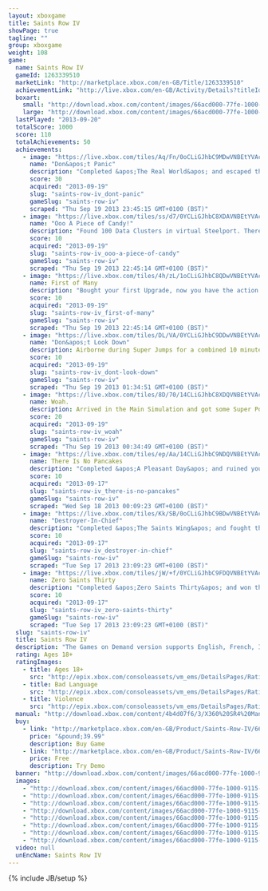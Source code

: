 ```yaml
---
layout: xboxgame
title: Saints Row IV
showPage: true
tagline: ""
group: xboxgame
weight: 108
game: 
  name: Saints Row IV
  gameId: 1263339510
  marketLink: "http://marketplace.xbox.com/en-GB/Title/1263339510"
  achievementLink: "http://live.xbox.com/en-GB/Activity/Details?titleId=1263339510"
  boxart: 
    small: "http://download.xbox.com/content/images/66acd000-77fe-1000-9115-d8024b4d07f6/1033/boxartsm.jpg"
    large: "http://download.xbox.com/content/images/66acd000-77fe-1000-9115-d8024b4d07f6/1033/boxartlg.jpg"
  lastPlayed: "2013-09-20"
  totalScore: 1000
  score: 110
  totalAchievements: 50
  achievements: 
    - image: "https://live.xbox.com/tiles/Aq/Fn/0oCLiGJhbC9MDwVNBEtYVAc2L2FjaC8wLzE1OAAAAADn5+f9SKEf.jpg"
      name: "Don&apos;t Panic"
      description: "Completed &apos;The Real World&apos; and escaped the simulation. Now what?"
      score: 30
      acquired: "2013-09-19"
      slug: "saints-row-iv_dont-panic"
      gameSlug: "saints-row-iv"
      scraped: "Thu Sep 19 2013 23:45:15 GMT+0100 (BST)"
    - image: "https://live.xbox.com/tiles/ss/d7/0YCLiGJhbC8XDAVNBEtYVAc2L2FjaC8wLzE2YwAAAADn5+f+VMev.jpg"
      name: "Ooo A Piece of Candy!"
      description: "Found 100 Data Clusters in virtual Steelport. There are so many more&hellip;"
      score: 10
      acquired: "2013-09-19"
      slug: "saints-row-iv_ooo-a-piece-of-candy"
      gameSlug: "saints-row-iv"
      scraped: "Thu Sep 19 2013 22:45:14 GMT+0100 (BST)"
    - image: "https://live.xbox.com/tiles/4h/zL/1oCLiGJhbC8QDwVNBEtYVAc2L2FjaC8wLzE1ZAAAAADn5+f55Bz-.jpg"
      name: First of Many
      description: "Bought your first Upgrade, now you have the action Kung Fu grip!"
      score: 10
      acquired: "2013-09-19"
      slug: "saints-row-iv_first-of-many"
      gameSlug: "saints-row-iv"
      scraped: "Thu Sep 19 2013 22:45:14 GMT+0100 (BST)"
    - image: "https://live.xbox.com/tiles/DL/VA/0YCLiGJhbC9DDwVNBEtYVAc2L2FjaC8wLzE1NwAAAADn5+f+b7UR.jpg"
      name: "Don&apos;t Look Down"
      description: Airborne during Super Jumps for a combined 10 minutes of gameplay.
      score: 10
      acquired: "2013-09-19"
      slug: "saints-row-iv_dont-look-down"
      gameSlug: "saints-row-iv"
      scraped: "Thu Sep 19 2013 01:34:51 GMT+0100 (BST)"
    - image: "https://live.xbox.com/tiles/8D/70/14CLiGJhbC8XDQVNBEtYVAc2L2FjaC8wLzE3YwAAAADn5+f42z7t.jpg"
      name: Woah.
      description: Arrived in the Main Simulation and got some Super Powers.
      score: 20
      acquired: "2013-09-19"
      slug: "saints-row-iv_woah"
      gameSlug: "saints-row-iv"
      scraped: "Thu Sep 19 2013 00:34:49 GMT+0100 (BST)"
    - image: "https://live.xbox.com/tiles/ep/Aa/14CLiGJhbC9NDQVNBEtYVAc2L2FjaC8wLzE3OQAAAADn5+f4NZBn.jpg"
      name: There Is No Pancakes
      description: "Completed &apos;A Pleasant Day&apos; and ruined your first virtual prison."
      score: 10
      acquired: "2013-09-17"
      slug: "saints-row-iv_there-is-no-pancakes"
      gameSlug: "saints-row-iv"
      scraped: "Wed Sep 18 2013 00:09:23 GMT+0100 (BST)"
    - image: "https://live.xbox.com/tiles/Kk/SB/0oCLiGJhbC9BDwVNBEtYVAc2L2FjaC8wLzE1NQAAAADn5+f9rkQ3.jpg"
      name: "Destroyer-In-Chief"
      description: "Completed &apos;The Saints Wing&apos; and fought the alien invasion as Commander-In-Chief."
      score: 10
      acquired: "2013-09-17"
      slug: "saints-row-iv_destroyer-in-chief"
      gameSlug: "saints-row-iv"
      scraped: "Tue Sep 17 2013 23:09:23 GMT+0100 (BST)"
    - image: "https://live.xbox.com/tiles/jW/+f/0YCLiGJhbC9FDQVNBEtYVAc2L2FjaC8wLzE3MQAAAADn5+f+sG+Q.jpg"
      name: Zero Saints Thirty
      description: "Completed &apos;Zero Saints Thirty&apos; and won the adulation of America."
      score: 10
      acquired: "2013-09-17"
      slug: "saints-row-iv_zero-saints-thirty"
      gameSlug: "saints-row-iv"
      scraped: "Tue Sep 17 2013 23:09:23 GMT+0100 (BST)"
  slug: "saints-row-iv"
  title: Saints Row IV
  description: "The Games on Demand version supports English, French, Italian, German, Spanish. Download the manual for this game by locating the game on http://marketplace.xbox.com and selecting &ldquo;See Game Manual&quot;.  The epic conclusion to the game that changed all the rules! The Saints have gone from the crackhouse to the White House&mdash;but the Earth has been invaded and it&rsquo;s up to you to free the world from Overlord Zinyak and his alien empire. With homies new and old by your side, and an arsenal of superpowers and strange weapons, you must save the world in the wildest open world game ever!"
  rating: Ages 18+
  ratingImages: 
    - title: Ages 18+
      src: "http://epix.xbox.com/consoleassets/vm_ems/DetailsPages/RatingSystemID/14/default/Values/14005.png"
    - title: Bad Language
      src: "http://epix.xbox.com/consoleassets/vm_ems/DetailsPages/RatingSystemID/14/default/Descriptors/14000.png"
    - title: Violence
      src: "http://epix.xbox.com/consoleassets/vm_ems/DetailsPages/RatingSystemID/14/default/Descriptors/14005.png"
  manual: "http://download.xbox.com/content/4b4d07f6/3/X360%20SR4%20Manual%20UK+INT+SCA%20zur%20Ansicht.pdf"
  buy: 
    - link: "http://marketplace.xbox.com/en-GB/Product/Saints-Row-IV/66acd000-77fe-1000-9115-d8024b4d07f6?downloadtype=Game&amp;nosplash=1&amp;purchase=1"
      price: "&pound;39.99"
      description: Buy Game
    - link: "http://marketplace.xbox.com/en-GB/Product/Saints-Row-IV/66acd000-77fe-1000-9115-d8024b4d07f6?downloadtype=GameDemo&amp;nosplash=1&amp;purchase=1"
      price: Free
      description: Try Demo
  banner: "http://download.xbox.com/content/images/66acd000-77fe-1000-9115-d8024b4d07f6/1033/banner.png"
  images: 
    - "http://download.xbox.com/content/images/66acd000-77fe-1000-9115-d8024b4d07f6/1033/screenlg1.jpg"
    - "http://download.xbox.com/content/images/66acd000-77fe-1000-9115-d8024b4d07f6/1033/screenlg2.jpg"
    - "http://download.xbox.com/content/images/66acd000-77fe-1000-9115-d8024b4d07f6/1033/screenlg3.jpg"
    - "http://download.xbox.com/content/images/66acd000-77fe-1000-9115-d8024b4d07f6/1033/screenlg4.jpg"
    - "http://download.xbox.com/content/images/66acd000-77fe-1000-9115-d8024b4d07f6/1033/screenlg5.jpg"
    - "http://download.xbox.com/content/images/66acd000-77fe-1000-9115-d8024b4d07f6/1033/screenlg6.jpg"
    - "http://download.xbox.com/content/images/66acd000-77fe-1000-9115-d8024b4d07f6/1033/screenlg7.jpg"
    - "http://download.xbox.com/content/images/66acd000-77fe-1000-9115-d8024b4d07f6/1033/screenlg8.jpg"
  video: null
  unEncName: Saints Row IV
---
```

{% include JB/setup %}